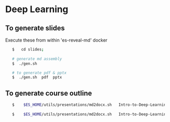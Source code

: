 # Deep Learning

## To generate slides
Execute these from within 'es-reveal-md' docker

```bash 
   $   cd slides;   
   
   # generate md assembly
   $  ./gen.sh  

   # to generate pdf & pptx
   $  ./gen.sh  pdf  pptx
```

## To generate course outline

```bash
   $    $ES_HOME/utils/presentations/md2docx.sh   Intro-to-Deep-Learning-With-TensorFlow-and-Keras-outline-3days.md
   
   $    $ES_HOME/utils/presentations/md2docx.sh   Intro-to-Deep-Learning-With-TensorFlow-and-Keras-outline-2days.md
```
